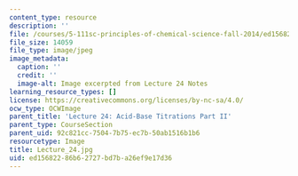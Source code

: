 ```yaml
---
content_type: resource
description: ''
file: /courses/5-111sc-principles-of-chemical-science-fall-2014/ed15682286b62727bd7ba26ef9e17d36_Lecture_24.jpg
file_size: 14059
file_type: image/jpeg
image_metadata:
  caption: ''
  credit: ''
  image-alt: Image excerpted from Lecture 24 Notes
learning_resource_types: []
license: https://creativecommons.org/licenses/by-nc-sa/4.0/
ocw_type: OCWImage
parent_title: 'Lecture 24: Acid-Base Titrations Part II'
parent_type: CourseSection
parent_uid: 92c821cc-7504-7b75-ec7b-50ab1516b1b6
resourcetype: Image
title: Lecture_24.jpg
uid: ed156822-86b6-2727-bd7b-a26ef9e17d36
---
```

